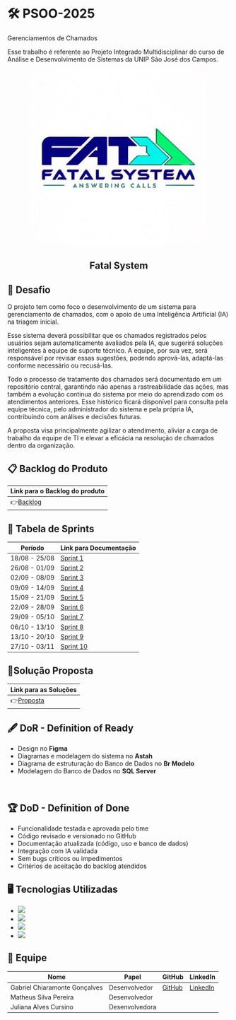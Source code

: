 # 🛠️ PSOO-2025
Gerenciamentos de Chamados


Esse trabalho é referente ao Projeto Integrado Multidisciplinar do curso de Análise e Desenvolvimento de Sistemas da  UNIP  São José dos Campos.

<p align="center">
      <img src="img/203549358.jpg" alt="logo da Fatal System" width="400">
      <h2 align="center"> Fatal System</h2>

##  🎯 Desafio <a id="desafio"></a>
O projeto tem como foco o desenvolvimento de um sistema para gerenciamento de chamados, com o apoio de uma Inteligência Artificial (IA) na triagem inicial.

Esse sistema deverá possibilitar que os chamados registrados pelos usuários sejam automaticamente avaliados pela IA, que sugerirá soluções inteligentes à equipe de suporte técnico. A equipe, por sua vez, será responsável por revisar essas sugestões, podendo aprová-las, adaptá-las conforme necessário ou recusá-las.

Todo o processo de tratamento dos chamados será documentado em um repositório central, garantindo não apenas a rastreabilidade das ações, mas também a evolução contínua do sistema por meio do aprendizado com os atendimentos anteriores. Esse histórico ficará disponível para consulta pela equipe técnica, pelo administrador do sistema e pela própria IA, contribuindo com análises e decisões futuras.

A proposta visa principalmente agilizar o atendimento, aliviar a carga de trabalho da equipe de TI e elevar a eficácia na resolução de chamados dentro da organização.

## 📋 Backlog do Produto
| Link para o Backlog do produto |
|--------------------------------|
|👉[Backlog](https://github.com/Chiaramontee/PSOO-2025/blob/main/Backlog.md)



## 📅 Tabela de Sprints
|    Período    | Link para Documentação |  
| ------------- | ---------------------- | 
| 18/08 - 25/08 | [Sprint 1](https://github.com/Chiaramontee/PSOO-2025/blob/main/sprits/sprint1.md)          | 
| 26/08 - 01/09 | [Sprint 2](https://github.com/Chiaramontee/PSOO-2025/blob/main/sprits/Sprint2.md)          | 
| 02/09 - 08/09 | [Sprint 3](https://github.com/Chiaramontee/PSOO-2025/blob/main/sprits/Sprint3.md)          | 
| 09/09 - 14/09  | [Sprint 4](https://github.com/Chiaramontee/PSOO-2025/blob/main/sprits/Sprint4.md)          | 
| 15/09 - 21/09   |[Sprint 5](https://github.com/Chiaramontee/PSOO-2025/blob/main/sprits/Sprint5.md)          | 
| 22/09 - 28/09  |[Sprint 6](https://github.com/Chiaramontee/PSOO-2025/blob/main/sprits/Sprint6.md)          | 
| 29/09 - 05/10  |[Sprint 7](https://github.com/Chiaramontee/PSOO-2025/blob/main/sprits/Sprint7.md)          | 
| 06/10 - 13/10  |[Sprint 8](https://github.com/Chiaramontee/PSOO-2025/blob/main/sprits/Sprint8.md)          | 
| 13/10 - 20/10  |[Sprint 9](https://github.com/Chiaramontee/PSOO-2025/blob/main/sprits/Sprint9.md)          | 
| 27/10 - 03/11  |[Sprint 10](https://github.com/Chiaramontee/PSOO-2025/blob/main/sprits/Sprint10.md)          | 


</pre>

## 📁Solução Proposta
| Link para as Soluções |
|----------------------|
|👉[Proposta](https://github.com/Chiaramontee/PSOO-2025/blob/main/Soluções_Propostas.md)




## 🖋️ DoR - Definition of Ready
* Design no <strong>Figma</strong>
* Diagramas e modelagem do sistema no <strong>Astah</strong>
* Diagrama de estruturação do Banco de Dados no <strong>Br Modelo</strong>
* Modelagem do Banco de Dados no <strong>SQL Server</strong>
<br>

## 🏆 DoD - Definition of Done

- Funcionalidade testada e aprovada pelo time
- Código revisado e versionado no GitHub
- Documentação atualizada (código, uso e banco de dados)
- Integração com IA validada
- Sem bugs críticos ou impedimentos
- Critérios de aceitação do backlog atendidos

## 🖥️ Tecnologias Utilizadas
* <a href="https://www.figma.com/"><img src="https://img.shields.io/badge/Figma-F24E1E?style=for-the-badge&logo=figma&logoColor=white"/></a>
* <a href="https://astah.net/"><img src="https://img.shields.io/badge/Astah-00B4D8?style=for-the-badge&logo=astah&logoColor=white"/></a>
* <a href="https://www.microsoft.com/en-us/sql-server/"><img src="https://img.shields.io/badge/SQL_Server-CC2927?style=for-the-badge&logo=microsoftsqlserver&logoColor=white"/></a>
* <a href="https://www.brmodeloweb.com/lang/pt-br/index.html"><img src="https://img.shields.io/badge/Br%20Modelo-0078D7?style=for-the-badge&logo=data%3Aimage%2Fsvg%2Bxml;base64,&logoColor=white"/></a>





 ## 👥 Equipe
| Nome                          | Papel         | GitHub                                    | LinkedIn                                                      |
| ----------------------------- | ------------- |------------------------------------------ | ------------------------------------------------------------- |
| Gabriel Chiaramonte Gonçalves | Desenvolvedor |[GitHub](https://github.com/Chiaramontee) | [LinkedIn](https://www.linkedin.com/in/gabriel-chiaramonte-gonçalves-918141373)
| Matheus Silva Pereira         | Desenvolvedor
| Juliana Alves Cursino         | Desenvolvedora|
